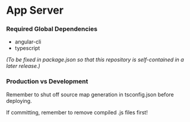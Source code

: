 # App Server

### Required Global Dependencies
* angular-cli
* typescript

_(To be fixed in package.json so that this repository is self-contained in a later release.)_

### Production vs Development

Remember to shut off source map generation in tsconfig.json before deploying.

If committing, remember to remove compiled .js files first!

